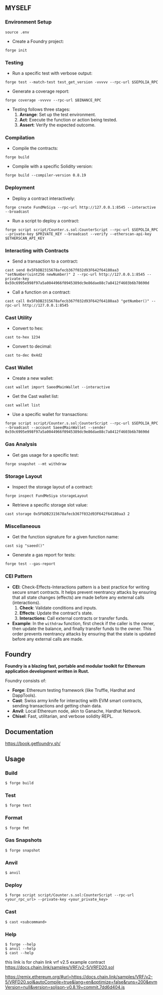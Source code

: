 ## MYSELF

### Environment Setup

```shell
source .env
```

- Create a Foundry project:

```shell
forge init
```

### Testing

- Run a specific test with verbose output:

```shell
forge test --match-test test_get_version -vvvvv --rpc-url $SEPOLIA_RPC
```

- Generate a coverage report:

```shell
forge coverage -vvvvv --rpc-url $BINANCE_RPC
```

- Testing follows three stages:
  1. **Arrange**: Set up the test environment.
  2. **Act**: Execute the function or action being tested.
  3. **Assert**: Verify the expected outcome.

### Compilation

- Compile the contracts:

```shell
forge build
```

- Compile with a specific Solidity version:

```shell
forge build --compiler-version 0.8.19
```

### Deployment

- Deploy a contract interactively:

```shell
forge create FundMeSiya --rpc-url http://127.0.0.1:8545 --interactive --broadcast
```

- Run a script to deploy a contract:

```shell
forge script script/Counter.s.sol:CounterScript --rpc-url $SEPOLIA_RPC --private-key $PRIVATE_KEY --broadcast --verify --etherscan-api-key $ETHERSCAN_API_KEY
```

### Interacting with Contracts

- Send a transaction to a contract:

```shell
cast send 0x5FbDB2315678afecb367f032d93F642f64180aa3 "setNumber(uint256 newNumber)" 2 --rpc-url http://127.0.0.1:8545 --private-key 0x59c6995e998f97a5a0044966f0945389dc9e86dae88c7a8412f4603b6b78690d
```

- Call a function on a contract:

```shell
cast call 0x5FbDB2315678afecb367f032d93F642f64180aa3 "getNumber()" --rpc-url http://127.0.0.1:8545
```

### Cast Utility

- Convert to hex:

```shell
cast to-hex 1234
```

- Convert to decimal:

```shell
cast to-dec 0x4d2
```

### Cast Wallet

- Create a new wallet:

```shell
cast wallet import SaeedMainWallet --interactive
```

- Get the Cast wallet list:

```shell
cast wallet list
```

- Use a specific wallet for transactions:

```shell
forge script script/Counter.s.sol:CounterScript --rpc-url $SEPOLIA_RPC --broadcast --account SaeedMainWallet --sender 0x59c6995e998f97a5a0044966f0945389dc9e86dae88c7a8412f4603b6b78690d
```

### Gas Analysis

- Get gas usage for a specific test:

```shell
forge snapshot --mt withdraw
```

### Storage Layout

- Inspect the storage layout of a contract:

```shell
forge inspect FundMeSiya storageLayout
```

- Retrieve a specific storage slot value:

```shell
cast storage 0x5FbDB2315678afecb367f032d93F642f64180aa3 2
```

### Miscellaneous

- Get the function signature for a given function name:

```shell
cast sig "saeed()"
```

- Generate a gas report for tests:

```shell
forge test --gas-report
```

### CEI Pattern

- **CEI**: Check-Effects-Interactions pattern is a best practice for writing secure smart contracts. It helps prevent reentrancy attacks by ensuring that all state changes (effects) are made before any external calls (interactions).
  1. **Check**: Validate conditions and inputs.
  2. **Effects**: Update the contract's state.
  3. **Interactions**: Call external contracts or transfer funds.
- **Example**: In the `withdraw` function, first check if the caller is the owner, then update the balance, and finally transfer funds to the owner. This order prevents reentrancy attacks by ensuring that the state is updated before any external calls are made.

## Foundry

**Foundry is a blazing fast, portable and modular toolkit for Ethereum application development written in Rust.**

Foundry consists of:

- **Forge**: Ethereum testing framework (like Truffle, Hardhat and DappTools).
- **Cast**: Swiss army knife for interacting with EVM smart contracts, sending transactions and getting chain data.
- **Anvil**: Local Ethereum node, akin to Ganache, Hardhat Network.
- **Chisel**: Fast, utilitarian, and verbose solidity REPL.

## Documentation

https://book.getfoundry.sh/

## Usage

### Build

```shell
$ forge build
```

### Test

```shell
$ forge test
```

### Format

```shell
$ forge fmt
```

### Gas Snapshots

```shell
$ forge snapshot
```

### Anvil

```shell
$ anvil
```

### Deploy

```shell
$ forge script script/Counter.s.sol:CounterScript --rpc-url <your_rpc_url> --private-key <your_private_key>
```

### Cast

```shell
$ cast <subcommand>
```

### Help

```shell
$ forge --help
$ anvil --help
$ cast --help
```

this link is for chain link vrf v2.5 example contract
https://docs.chain.link/samples/VRF/v2-5/VRFD20.sol

https://remix.ethereum.org/#url=https://docs.chain.link/samples/VRF/v2-5/VRFD20.sol&autoCompile=true&lang=en&optimize=false&runs=200&evmVersion=null&version=soljson-v0.8.19+commit.7dd6d404.js
